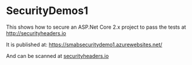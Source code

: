 # SecurityDemos1
This shows how to secure an ASP.Net Core 2.x project to pass the tests at http://securityheaders.io

It is published at: https://smabsecuritydemo1.azurewebsites.net/

And can be scanned at [securityheaders.io](https://securityheaders.io/?q=https%3A%2F%2Fsmabsecuritydemo1.azurewebsites.net%2F&hide=on&followRedirects=on)
